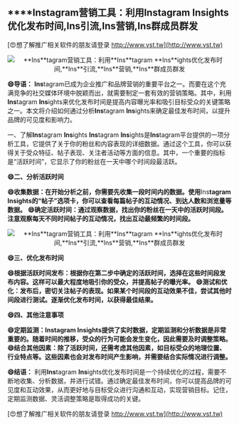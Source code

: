 ## ****Ins**tagram营销工具：利用**Ins**tagram **Ins**ights优化发布时间,**Ins**引流,**Ins**营销,**Ins**群成员群发**

[😍想了解推广相关软件的朋友请登录 http://www.vst.tw](http://www.vst.tw)

 <center><img src="https://vst.tw/MP4/tuiguang/png/0.png" alt="**Ins**tagram营销工具：利用**Ins**tagram **Ins**ights优化发布时间,**Ins**引流,**Ins**营销,**Ins**群成员群发"></center>

**😄导语：**
**Ins**tagram已成为企业推广和品牌营销的重要平台之一。而要在这个充满竞争的社交媒体环境中脱颖而出，就需要制定一套有效的营销策略。其中，利用**Ins**tagram **Ins**ights来优化发布时间是提高内容曝光率和吸引目标受众的关键策略之一。本文将介绍如何通过分析**Ins**tagram **Ins**ights来确定最佳发布时间，以提升品牌的可见度和影响力。

一、了解**Ins**tagram **Ins**ights
**Ins**tagram **Ins**ights是**Ins**tagram平台提供的一项分析工具，它提供了关于你的粉丝和内容表现的详细数据。通过这个工具，你可以获得关于受众特征、帖子表现、关注者活动等方面的信息。其中，一个重要的指标是“活跃时间”，它显示了你的粉丝在一天中哪个时间段最活跃。

**😄二、分析活跃时间**

**😄收集数据：在开始分析之前，你需要先收集一段时间内的数据。使用**Ins**tagram **Ins**ights的“帖子”选项卡，你可以查看每篇帖子的互动情况、到达人数和浏览量等数据。**
**😄确定活跃时间：通过观察数据，找出你的粉丝在一天中的活跃时间段。注意观察每天不同时间帖子的互动情况，找出互动最频繁的时间段。**

 <center><img src="https://vst.tw/MP4/tuiguang/png/4.png" alt="**Ins**tagram营销工具：利用**Ins**tagram **Ins**ights优化发布时间,**Ins**引流,**Ins**营销,**Ins**群成员群发"></center>

**😄三、优化发布时间**

**😄根据活跃时间发布：根据你在第二步中确定的活跃时间，选择在这些时间段发布内容。这样可以最大程度地吸引你的受众，并提高帖子的曝光率。**
**😄测试和优化：发布后，密切关注帖子的表现。如果某个时间段的互动效果不佳，尝试其他时间段进行测试。逐渐优化发布时间，以获得最佳结果。**

**😄四、其他注意事项**

**😄定期监测：**Ins**tagram **Ins**ights提供了实时数据，定期监测和分析数据是非常重要的。随着时间的推移，受众的行为可能会发生变化，因此需要及时调整策略。**
**😄结合其他因素：除了活跃时间，还需考虑其他因素，如目标受众的地理位置、行业特点等。这些因素也会对发布时间产生影响，并需要结合实际情况进行调整。**

**😄结语：**
利用**Ins**tagram **Ins**ights优化发布时间是一个持续优化的过程，需要不断地收集、分析数据，并进行试错。通过确定最佳发布时间，你可以提高品牌的可见度和互动效果，从而更好地与目标受众进行沟通和互动，实现营销目标。记住，定期监测数据、灵活调整策略是取得成功的关键。

[😍想了解推广相关软件的朋友请登录 http://www.vst.tw](http://www.vst.tw)



